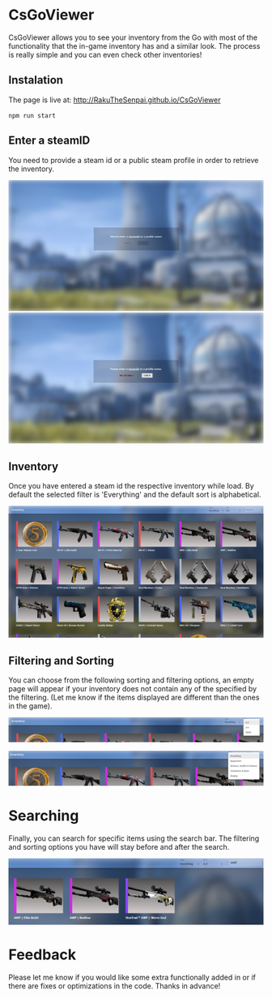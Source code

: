 # CsGoViewer
CsGoViewer allows you to see your inventory from the Go with most of the functionality that the in-game inventory has and a similar look. The process is really simple and you can even check other inventories! 
## Instalation
The page is live at: http://RakuTheSenpai.github.io/CsGoViewer
```
npm run start
```
## Enter a steamID
You need to provide a steam id or a public steam profile in order to retrieve the inventory. 

![Intro page](https://github.com/RakuTheSenpai/CsGoViewer/blob/master/public/ReadmePics/intropage.PNG)
![Input user](https://github.com/RakuTheSenpai/CsGoViewer/blob/master/public/ReadmePics/inputuser.png)
## Inventory
Once you have entered a steam id the respective inventory while load. By default the selected filter is 'Everything' and the default sort is alphabetical.

![Intro inventory](https://github.com/RakuTheSenpai/CsGoViewer/blob/master/public/ReadmePics/introinventory.PNG)
## Filtering and Sorting
You can choose from the following sorting and filtering options, an empty page will appear if your inventory does not contain any of the specified by the filtering. (Let me know if the items displayed are different than the ones in the game). 

![Sorting options](https://github.com/RakuTheSenpai/CsGoViewer/blob/master/public/ReadmePics/sortingoptions.PNG)

![Filtering options](https://github.com/RakuTheSenpai/CsGoViewer/blob/master/public/ReadmePics/filteroptions.PNG)
# Searching
Finally, you can search for specific items using the search bar. The filtering and sorting options you have will stay before and after the search.

![Search for an item](https://github.com/RakuTheSenpai/CsGoViewer/blob/master/public/ReadmePics/search.PNG)

# Feedback 
Please let me know if you would like some extra functionally added in or if there are fixes or optimizations in the code. Thanks in advance!
